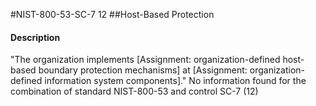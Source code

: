 #NIST-800-53-SC-7 12
##Host-Based Protection
#### Description
"The organization implements [Assignment: organization-defined host-based boundary protection mechanisms] at [Assignment: organization-defined information system components]."
No information found for the combination of standard NIST-800-53 and control SC-7 (12)
